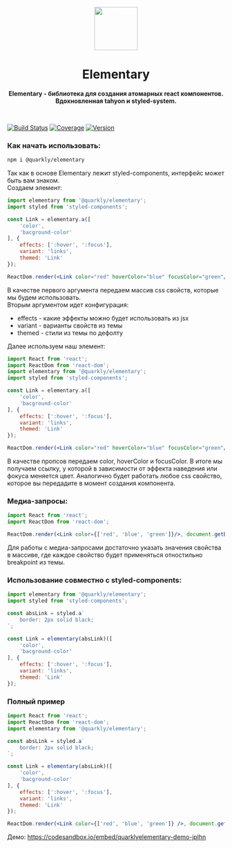 <p align="center">
  <img width="100" src="logo.jpg">
</p>
<h1 align="center"> Elementary </h1>
<p align="center">
  <b >Elementary - библиотека для создания атомарных react компонентов.
Вдохновленная tahyon и styled-system.</b>
</p>
<br>

[![Build Status][badge]][travis]
[![Coverage][coverage-badge]][coverage]
[![Version][version-badge]][npm]
<!-- ![size][] -->

[badge]: https://flat.badgen.net/travis/quarkly/elementary/master
[travis]: https://travis-ci.com/quarkly/elementary

[coverage-badge]: https://flat.badgen.net/codecov/c/github/quarkly/elementary
[coverage]: https://codecov.io/github/quarkly/elementary

[version-badge]: https://flat.badgen.net/npm/v/@quarkly/elementary
[npm]: https://npmjs.com/package/@quarkly/elementary
<!-- [size]: https://flat.badgen.net/packagephobia/min/@quarkly/elementary -->

### Как начать использовать:
```sh
npm i @quarkly/elementary
```
Так как в основе Elementary лежит styled-components, интерфейс может быть вам знаком. <br>
Создаем элемент:
```jsx
import elementary from '@quarkly/elementary';
import styled from 'styled-components';

const Link = elementary.a([
    'color',
    'bacground-color'
], {
    effects: [':hover', ':focus'],
    variant: 'links',
    themed: 'Link'
});

ReactDom.render(<Link color="red" hoverColor="blue" focusColor="green"/>, document.getElementById('root');
```
В качестве первого аргумента передаем массив css свойств, которые мы будем использовать.<br>
Вторым аргументом идет конфигурация:
- effects - какие эффекты можно будет использовать из jsx
- variant - варианты свойств из темы
- themed - стили из темы по дефолту

Далее иcпользуем наш элемент:
```jsx
import React from 'react';
import ReactDom from 'react-dom';
import elementary from '@quarkly/elementary';
import styled from 'styled-components';

const Link = elementary.a([
    'color',
    'bacground-color'
], {
    effects: [':hover', ':focus'],
    variant: 'links',
    themed: 'Link'
});

ReactDom.render(<Link color="red" hoverColor="blue" focusColor="green"/>, document.getElementById('root');
```
В качестве пропсов передаем color, hoverColor и focusColor. В итоге мы получаем ссылку, у которой в зависимости от эффекта наведения или фокуса меняется цвет. Аналогично будет работать любое css свойство, которое вы передадите в момент создания компонента.

### Медиа-запросы:
```jsx
import React from 'react';
import ReactDom from 'react-dom';

ReactDom.render(<Link color={['red', 'blue', 'green']}/>, document.getElementById('root')
```
Для работы с медиа-запросами достаточно указать значения свойства в массиве, где каждое свойство будет применяться отностильно breakpoint из темы. <br>

### Использование совместно с styled-components:
```jsx
import elementary from '@quarkly/elementary';
import styled from 'styled-components';

const absLink = styled.a`
    border: 2px solid black;
`;

const Link = elementary(absLink)([
    'color',
    'bacground-color'
], {
    effects: [':hover', ':focus'],
    variant: 'links',
    themed: 'Link'
});
```

### Полный пример

```jsx
import React from 'react';
import ReactDom from 'react-dom';
import elementary from '@quarkly/elementary';

const absLink = styled.a`
    border: 2px solid black;
`;

const Link = elementary(absLink)([
    'color',
    'bacground-color'
], {
    effects: [':hover', ':focus'],
    variant: 'links',
    themed: 'Link'
});

ReactDom.render(<Link color={['red', 'blue', 'green']} />, document.getElementById('root')
```

Демо: https://codesandbox.io/embed/quarklyelementary-demo-jplhn